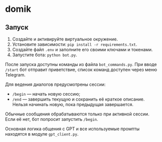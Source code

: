 # domik

## Запуск

1. Создайте и активируйте виртуальное окружение.
2. Установите зависимости: `pip install -r requirements.txt`.
3. Создайте файл `.env` и заполните его своими ключами и токенами.
4. Запустите бота: `python bot.py`.

После запуска доступны команды из файла `bot_commands.py`. При вводе `/start` бот отправит приветствие, список команд доступен через меню Telegram. 

Для ведения диалогов предусмотрены сессии:
- `/begin` — начать новую сессию;
- `/end` — завершить текущую и сохранить её краткое описание.
Нельзя начинать новую, пока предыдущая завершается.

Обычные сообщения обрабатываются только при активной сессии. Если её нет, бот
попросит запустить `/begin`.

Основная логика общения с GPT и все используемые промпты находятся в модуле
`gpt_client.py`.
